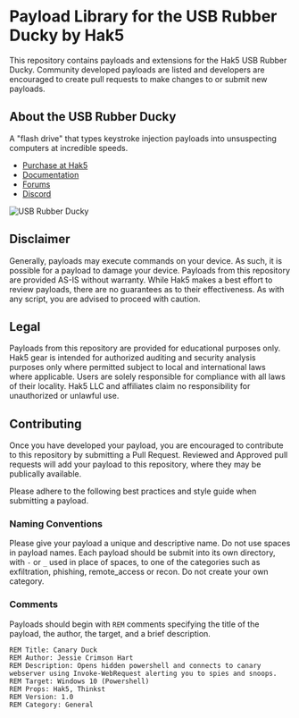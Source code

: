 # Payload Library for the USB Rubber Ducky by Hak5

This repository contains payloads and extensions for the Hak5 USB Rubber Ducky. Community developed payloads are listed and developers are encouraged to create pull requests to make changes to or submit new payloads.

## About the USB Rubber Ducky

A "flash drive" that types keystroke injection payloads into unsuspecting computers at incredible speeds.

-   [Purchase at Hak5](https://hak5.org/products/usb-rubber-ducky-deluxe "Purchase at Hak5")
-   [Documentation](https://docs.hak5.org/hc/en-us/categories/360000982554-USB-Rubber-Ducky "Documentation")
-   [Forums](https://forums.hak5.org/forum/56-usb-rubber-ducky/ "Forums")
-   [Discord](https://hak5.org/discord "Discord")

![USB Rubber Ducky](https://cdn.shopify.com/s/files/1/0068/2142/products/rubber_ducky_300x.jpg)

## Disclaimer
Generally, payloads may execute commands on your device. As such, it is possible for a payload to damage your device. Payloads from this repository are provided AS-IS without warranty. While Hak5 makes a best effort to review payloads, there are no guarantees as to their effectiveness. As with any script, you are advised to proceed with caution.

## Legal
Payloads from this repository are provided for educational purposes only.  Hak5 gear is intended for authorized auditing and security analysis purposes only where permitted subject to local and international laws where applicable. Users are solely responsible for compliance with all laws of their locality. Hak5 LLC and affiliates claim no responsibility for unauthorized or unlawful use.

## Contributing
Once you have developed your payload, you are encouraged to contribute to this repository by submitting a Pull Request. Reviewed and Approved pull requests will add your payload to this repository, where they may be publically available.

Please adhere to the following best practices and style guide when submitting a payload.

### Naming Conventions
Please give your payload a unique and descriptive name. Do not use spaces in payload names. Each payload should be submit into its own directory, with `-` or `_` used in place of spaces, to one of the categories such as exfiltration, phishing, remote_access or recon. Do not create your own category.

### Comments
Payloads should begin with `REM` comments specifying the title of the payload, the author, the target, and a brief description.

    REM Title: Canary Duck
	REM Author: Jessie Crimson Hart
	REM Description: Opens hidden powershell and connects to canary webserver using Invoke-WebRequest alerting you to spies and snoops.
	REM Target: Windows 10 (Powershell)
	REM Props: Hak5, Thinkst
	REM Version: 1.0
	REM Category: General

